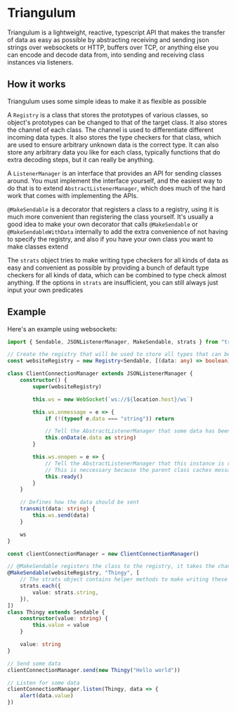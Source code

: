 # Triangulum

Triangulum is a lightweight, reactive, typescript API that makes the transfer of data as easy as possible by abstracting receiving and sending json strings over websockets or HTTP, buffers over TCP, or anything else you can encode and decode data from, into sending and receiving class instances via listeners.

## How it works

Triangulum uses some simple ideas to make it as flexible as possible

A `Registry` is a class that stores the prototypes of various classes, so object's prototypes can be changed to that of the target class.
It also stores the channel of each class. The channel is used to differentiate different incoming data types.
It also stores the type checkers for that class, which are used to ensure arbitrary unknown data is the correct type.
It can also store any arbitrary data you like for each class, typically functions that do extra decoding steps, but it can really be anything.

A `ListenerManager` is an interface that provides an API for sending classes around.
You must implement the interface yourself, and the easiest way to do that is to extend `AbstractListenerManager`, which does much of the hard work that comes with implementing the APIs.

`@MakeSendable` is a decorator that registers a class to a registry, using it is much more convenient than registering the class yourself. It's usually a good idea to make your own decorator that calls `@MakeSendable` or `@MakeSendableWithData` internally to add the extra convenience of not having to specify the registry, and also if you have your own class you want to make classes extend

The `strats` object tries to make writing type checkers for all kinds of data as easy and convenient as possible by providing a bunch of default type checkers for all kinds of data, which can be combined to type check almost anything. If the options in `strats` are insufficient, you can still always just input your own predicates

## Example

Here's an example using websockets:

```typescript
import { Sendable, JSONListenerManager, MakeSendable, strats } from "triangulum"

// Create the registry that will be used to store all types that can be sent
const websiteRegistry = new Registry<Sendable, [(data: any) => boolean]>()

class ClientConnectionManager extends JSONListenerManager {
    constructor() {
        super(websiteRegistry)

        this.ws = new WebSocket(`ws://${location.host}/ws`)

        this.ws.onmessage = e => {
            if (!(typeof e.data === "string")) return

            // Tell the AbstractListenerManager that some data has been received
            this.onData(e.data as string)
        }

        this.ws.onopen = e => {
            // Tell the AbstractListenerManager that this instance is ready to send messages
            // This is neccessary because the parent class caches messages to allow for instantiating the class and sending stuff immediately
            this.ready()
        }
    }

    // Defines how the data should be sent
    transmit(data: string) {
        this.ws.send(data)
    }

    ws
}

const clientConnectionManager = new ClientConnectionManager()

// @MakeSendable registers the class to the registry, it takes the channel the class should be sent through, as well as how the data should be type checked.
@MakeSendable(websiteRegistry, "Thingy", [
    // The strats object contains helper methods to make writing these type checkers easier.
    strats.each({
        value: strats.string,
    }),
])
class Thingy extends Sendable {
    constructor(value: string) {
        this.value = value
    }

    value: string
}

// Send some data
clientConnectionManager.send(new Thingy("Hello world"))

// Listen for some data
clientConnectionManager.listen(Thingy, data => {
    alert(data.value)
})
```
